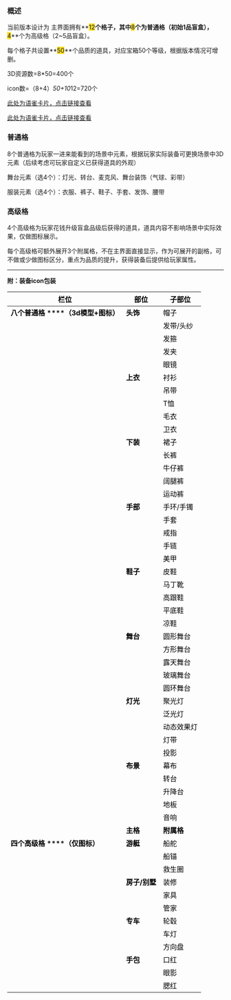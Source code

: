 ### 概述
当前版本设计为 主界面拥有**<font style="background-color:#FBDE28;">12</font>**个格子，其中**<font style="background-color:#FBDE28;">8</font>**个为普通格（初始1品盲盒），**<font style="background-color:#FBDE28;">4</font>**个为高级格（2~5品盲盒）。

每个格子共设置**<font style="background-color:#FBDE28;">50</font>**个品质的道具，对应宝箱50个等级，根据版本情况可增删。

3D资源数=8*50=400个

icon数=（8+4）*50+10*12=720个

[此处为语雀卡片，点击链接查看](https://www.yuque.com/mwyfd0/nx3vv2/kgsef8myiaf1b21c#yvftS)



[此处为语雀卡片，点击链接查看](https://www.yuque.com/mwyfd0/nx3vv2/kgsef8myiaf1b21c#MvHyT)

### 普通格
8个普通格为玩家一进来能看到的场景中元素，根据玩家实际装备可更换场景中3D元素（后续考虑可玩家自定义已获得道具的外观）

舞台元素（选4个）：灯光、转台、麦克风、舞台装饰（气球、彩带）

服装元素（选4个）：衣服、裤子、鞋子、手套、发饰、腰带

### 高级格
4个高级格为玩家花钱升级盲盒品级后获得的道具，道具内容不影响场景中实际效果，仅做图标展示。

每个高级格可额外展开3个附属格，不在主界面直接显示，作为可展开的副格，可不做或少做图标区分，重点为品质的提升，获得装备后提供给玩家属性。



---

**附：装备icon包装**

| **<font style="color:black;">栏位</font>** | **<font style="color:black;">部位</font>** | **<font style="color:black;">子部位</font>** |
| --- | --- | --- |
| **<font style="color:black;">八个普通格   </font>****<font style="color:black;">（3d模型+图标）</font>** | **<font style="color:black;">头饰</font>** | <font style="color:black;">帽子</font> |
| | | <font style="color:black;">发带/头纱</font> |
| | | <font style="color:black;">发箍</font> |
| | | <font style="color:black;">发夹</font> |
| | | <font style="color:black;">眼镜</font> |
| | **<font style="color:black;">上衣</font>** | <font style="color:black;">衬衫</font> |
| | | <font style="color:black;">吊带</font> |
| | | <font style="color:black;">T恤</font> |
| | | <font style="color:black;">毛衣</font> |
| | | <font style="color:black;">卫衣</font> |
| | **<font style="color:black;">下装</font>** | <font style="color:black;">裙子</font> |
| | | <font style="color:black;">长裤</font> |
| | | <font style="color:black;">牛仔裤</font> |
| | | <font style="color:black;">阔腿裤</font> |
| | | <font style="color:black;">运动裤</font> |
| | **<font style="color:black;">手部</font>** | <font style="color:black;">手环/手镯</font> |
| | | <font style="color:black;">手套</font> |
| | | <font style="color:black;">戒指</font> |
| | | <font style="color:black;">手链</font> |
| | | <font style="color:black;">美甲</font> |
| | **<font style="color:black;">鞋子</font>** | <font style="color:black;">皮鞋</font> |
| | | <font style="color:black;">马丁靴</font> |
| | | <font style="color:black;">高跟鞋</font> |
| | | <font style="color:black;">平底鞋</font> |
| | | <font style="color:black;">凉鞋</font> |
| | **<font style="color:black;">舞台</font>** | <font style="color:black;">圆形舞台</font> |
| | | <font style="color:black;">方形舞台</font> |
| | | <font style="color:black;">露天舞台</font> |
| | | <font style="color:black;">玻璃舞台</font> |
| | | <font style="color:black;">圆环舞台</font> |
| | **<font style="color:black;">灯光</font>** | <font style="color:black;">聚光灯</font> |
| | | <font style="color:black;">泛光灯</font> |
| | | <font style="color:black;">动态效果灯</font> |
| | | <font style="color:black;">灯带</font> |
| | | <font style="color:black;">投影</font> |
| | **<font style="color:black;">布景</font>** | <font style="color:black;">幕布</font> |
| | | <font style="color:black;">转台</font> |
| | | <font style="color:black;">升降台</font> |
| | | <font style="color:black;">地板</font> |
| | | <font style="color:black;">音响</font> |
| **<font style="color:black;"></font>** | **<font style="color:black;">主格</font>** | **<font style="color:black;">附属格</font>** |
| **<font style="color:black;">四个高级格   </font>****<font style="color:black;">（仅图标）</font>** | **<font style="color:black;">游艇</font>** | <font style="color:black;">船舵</font> |
| | | <font style="color:black;">船锚</font> |
| | | <font style="color:black;">救生圈</font> |
| | **<font style="color:black;">房子/别墅</font>** | <font style="color:black;">装修</font> |
| | | <font style="color:black;">家具</font> |
| | | <font style="color:black;">管家</font> |
| | **<font style="color:black;">专车</font>** | <font style="color:black;">轮毂</font> |
| | | <font style="color:black;">车灯</font> |
| | | <font style="color:black;">方向盘</font> |
| | **<font style="color:black;">手包</font>** | <font style="color:black;">口红</font> |
| | | <font style="color:black;">眼影</font> |
| | | <font style="color:black;">腮红</font> |


